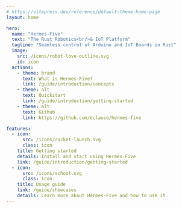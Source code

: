 ```yaml
---
# https://vitepress.dev/reference/default-theme-home-page
layout: home

hero:
  name: "Hermes-Five"
  text: "The Rust Robotics<br/>& IoT Platform"
  tagline: "Seamless control of Arduino and IoT Boards in Rust"
  image:
    src: /icons/robot-love-outline.svg
    id: icon
  actions:
    - theme: brand
      text: What is Hermes-Five?
      link: /guide/introduction/concepts
    - theme: alt
      text: Quickstart
      link: /guide/introduction/getting-started
    - theme: alt
      text: Github
      link: https://github.com/dclause/hermes-five

features:
  - icon: 
      src: /icons/rocket-launch.svg
      class: icon
    title: Getting started
    details: Install and start using Hermes-Five
    link: /guide/introduction/getting-started
  - icon:
      src: /icons/school.svg
      class: icon
    title: Usage guide
    link: /guide/showcases
    details: Learn more about Hermes-Five and how to use it.
---
```


